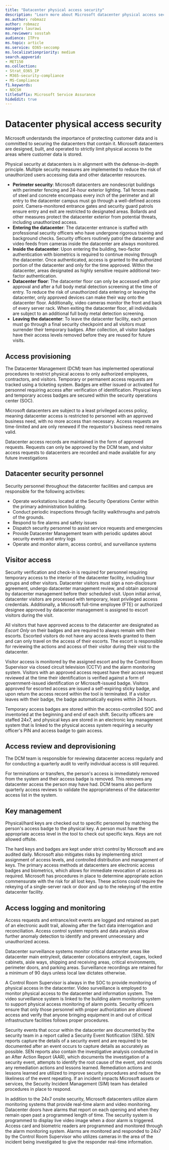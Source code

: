 ```yaml
---
title: "Datacenter physical access security"
description: "Learn more about Microsoft datacenter physical access security."
ms.author: robmazz
author: robmazz
manager: laurawi
ms.reviewer: sosstah
audience: ITPro
ms.topic: article
ms.service: O365-seccomp
ms.localizationpriority: medium
search.appverid:
- MET150
ms.collection:
- Strat_O365_IP
- M365-security-compliance
- MS-Compliance
f1.keywords:
- NOCSH
titleSuffix: Microsoft Service Assurance
hideEdit: true
---
```


# Datacenter physical access security

Microsoft understands the importance of protecting customer data and is committed to securing the datacenters that contain it. Microsoft datacenters are designed, built, and operated to strictly limit physical access to the areas where customer data is stored.

Physical security at datacenters is in alignment with the defense-in-depth principle. Multiple security measures are implemented to reduce the risk of unauthorized users accessing data and other datacenter resources.

- **Perimeter security**: Microsoft datacenters are nondescript buildings with perimeter fencing and 24-hour exterior lighting. Tall fences made of steel and concrete encompass every inch of the perimeter and all entry to the datacenter campus must go through a well-defined access point. Camera-monitored entrance gates and security guard patrols ensure entry and exit are restricted to designated areas. Bollards and other measures protect the datacenter exterior from potential threats, including unauthorized access.
- **Entering the datacenter**: The datacenter entrance is staffed with professional security officers who have undergone rigorous training and background checks. Security officers routinely patrol the datacenter and video feeds from cameras inside the datacenter are always monitored.
- **Inside the datacenter**: Upon entering the building, two-factor authentication with biometrics is required to continue moving through the datacenter. Once authenticated, access is granted to the authorized portion of the datacenter and only for the time approved. Within the datacenter, areas designated as highly sensitive require additional two-factor authentication.
- **Datacenter floor**: The datacenter floor can only be accessed with prior approval and after a full body metal detection screening at the time of entry. To reduce the risk of unauthorized data entering or leaving the datacenter, only approved devices can make their way onto the datacenter floor. Additionally, video cameras monitor the front and back of every server rack. When exiting the datacenter floor, all individuals are subject to an additional full body metal detection screening.
- **Leaving the datacenter**: To leave the datacenter facility, each person must go through a final security checkpoint and all visitors must surrender their temporary badges. After collection, all visitor badges have their access levels removed before they are reused for future visits.

## Access provisioning

The Datacenter Management (DCM) team has implemented operational procedures to restrict physical access to only authorized employees, contractors, and visitors. Temporary or permanent access requests are tracked using a ticketing system. Badges are either issued or activated for personnel requiring access after verification of identification. Physical keys and temporary access badges are secured within the security operations center (SOC).

Microsoft datacenters are subject to a least privileged access policy, meaning datacenter access is restricted to personnel with an approved business need, with no more access than necessary. Access requests are time-limited and are only renewed if the requestor's business need remains valid.

Datacenter access records are maintained in the form of approved requests. Requests can only be approved by the DCM team, and visitor access requests to datacenters are recorded and made available for any future investigations

## Datacenter security personnel

Security personnel throughout the datacenter facilities and campus are responsible for the following activities:

- Operate workstations located at the Security Operations Center within the primary administration building.
- Conduct periodic inspections through facility walkthroughs and patrols of the grounds.
- Respond to fire alarms and safety issues
- Dispatch security personnel to assist service requests and emergencies
- Provide Datacenter Management team with periodic updates about security events and entry logs
- Operate and monitor alarm, access control, and surveillance systems

## Visitor access

Security verification and check-in is required for personnel requiring temporary access to the interior of the datacenter facility, including tour groups and other visitors. Datacenter visitors must sign a non-disclosure agreement, undergo datacenter management review, and obtain approval by datacenter management before their scheduled visit. Upon initial arrival, datacenter visitors are processed with temporary, least privileged access credentials. Additionally, a Microsoft full-time employee (FTE) or authorized designee approved by datacenter management is assigned to escort visitors during the visit.

All visitors that have approved access to the datacenter are designated as *Escort Only* on their badges and are required to always remain with their escorts. Escorted visitors do not have any access levels granted to them and can only travel on the access of their escorts. The escort is responsible for reviewing the actions and access of their visitor during their visit to the datacenter.

Visitor access is monitored by the assigned escort and by the Control Room Supervisor via closed circuit television (CCTV) and the alarm monitoring system. Visitors with an approved access request have their access request reviewed at the time their identification is verified against a form of government-issued identification or Microsoft-issued badge. Visitors approved for escorted access are issued a self-expiring sticky badge, and upon return the access record within the tool is terminated. If a visitor leaves with their badge, the badge automatically expires within 24 hours.

Temporary access badges are stored within the access-controlled SOC and inventoried at the beginning and end of each shift. Security officers are staffed 24x7, and physical keys are stored in an electronic key management system that is linked to the physical access system requiring a security officer's PIN and access badge to gain access.

## Access review and deprovisioning

The DCM team is responsible for reviewing datacenter access regularly and for conducting a quarterly audit to verify individual access is still required.

For terminations or transfers, the person's access is immediately removed from the system and their access badge is removed. This removes any datacenter access the person may have had. DCM teams also perform quarterly access reviews to validate the appropriateness of the datacenter access list in the system.

## Key management

Physical/hard keys are checked out to specific personnel by matching the person's access badge to the physical key. A person must have the appropriate access level in the tool to check out specific keys. Keys are not allowed offsite.

The hard keys and badges are kept under strict control by Microsoft and are audited daily. Microsoft also mitigates risks by implementing strict assignment of access levels, and controlled distribution and management of keys. The primary access methods at datacenters are electronic access badges and biometrics, which allows for immediate revocation of access as required. Microsoft has procedures in place to determine appropriate action commensurate with the risk for all lost keys. These actions could require the rekeying of a single-server rack or door and up to the rekeying of the entire datacenter facility.

## Access logging and monitoring

Access requests and entrance/exit events are logged and retained as part of an electronic audit trail, allowing after the fact data interrogation and reconciliation. Access control system reports and data analysis allow further anomaly detection to identify and prevent unnecessary and unauthorized access.

Datacenter surveillance systems monitor critical datacenter areas like datacenter main entry/exit, datacenter colocations entry/exit, cages, locked cabinets, aisle ways, shipping and receiving areas, critical environments, perimeter doors, and parking areas. Surveillance recordings are retained for a minimum of 90 days unless local law dictates otherwise.

A Control Room Supervisor is always in the SOC to provide monitoring of physical access in the datacenter. Video surveillance is employed to monitor physical access to the datacenter and information system. The video surveillance system is linked to the building alarm monitoring system to support physical access monitoring of alarm points. Security officers ensure that only those personnel with proper authorization are allowed access and verify that anyone bringing equipment in and out of critical infrastructure facilities follows proper procedures.

Security events that occur within the datacenter are documented by the security team in a report called a Security Event Notification (SEN). SEN reports capture the details of a security event and are required to be documented after an event occurs to capture details as accurately as possible. SEN reports also contain the investigative analysis conducted in an After Action Report (AAR), which documents the investigation of a security event, attempts to identify the root cause of the event, and records any remediation actions and lessons learned. Remediation actions and lessons learned are utilized to improve security procedures and reduce the likeliness of the event repeating. If an incident impacts Microsoft assets or services, the Security Incident Management (SIM) team has detailed procedures in place to respond.

In addition to the 24x7 onsite security, Microsoft datacenters utilize alarm monitoring systems that provide real-time alarm and video monitoring. Datacenter doors have alarms that report on each opening and when they remain open past a programmed length of time. The security system is programmed to display live video image when a door alarm is triggered. Access card and biometric readers are programmed and monitored through the alarm monitoring system. Alarms are monitored and responded to 24x7 by the Control Room Supervisor who utilizes cameras in the area of the incident being investigated to give the responder real-time information.
